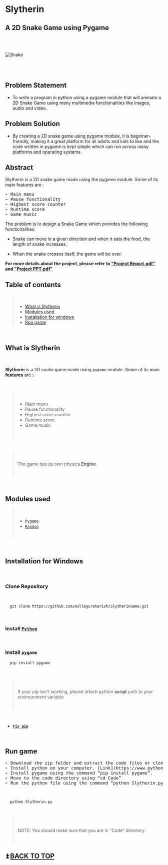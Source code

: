 # **Slytherin**

## A 2D Snake Game using Pygame

<br>
<br>

![Snake](https://cdn.pixabay.com/photo/2014/04/03/11/55/snake-312561_960_720.png)


<br>

<br>

## Problem Statement
- To write a program in python using a pygame module that will
animate a 2D Snake Game using many multimedia functionalities
like images, audio and video.

## Problem Solution
- By creating a 2D snake game using pygame module, it is
beginner-friendly, making it a great platform for all adults and kids
to like and the code written in pygame is kept simple which can
run across many platforms and operating systems.

## Abstract
Slytherin is a 2D snake game made using the pygame module. Some of its main features are :

<pre>
➢ Main menu
➢ Pause functionality
➢ Highest score counter
➢ Runtime score
➢ Game music
</pre>

The problem is to design a Snake Game which provides the following functionalities:

- Snake can move in a given direction and when it eats the food,
the length of snake increases.

- When the snake crosses itself, the game will be over.

**For more details about the project, please refer to [**"Project Report.pdf"**][1] and [**"Project PPT.pdf"**][2]**

[1]: https://github.com/mullaguraharish/SlytherinGame/blob/main/Project_Report.pdf "Title"
[2]: https://github.com/mullaguraharish/SlytherinGame/blob/main/Project_Slides.pdf "Title"

## **Table of contents**

> <br>
>
> * [What is Slytherin](#what-is-slytherin)
> * [Modules used](#modules-used)
> * [Installation for windows](#Installation-for-windows)
> * [Run game](#Run-game)

<br>

## **What is Slytherin**

<br>

**Slytherin** is a 2D snake game made using ```pygame``` module. Some of its main **features** are **:**

<br>

><br>
>
>- Main menu
>- Pause functionality
>- Highest score counter
>- Runtime score
>- Game music
>
><br>

<br>

><br>
>
>The game has its own physics **Engine**.
>
><br>

<br>

## **Modules used**

><br>
>
>* [``Pygame``](https://www.pygame.org/docs/ "Documentation")
>* [``Random``](https://docs.python.org/3/library/random.html "Documentation")
>
><br>

<br>

## **Installation for Windows**

<br>

### Clone Repository

<br>

```
  git clone https://github.com/mullaguraharish/SlytherinGame.git
```

<br>

### Install [``Python``](https://www.python.org/downloads/ "Python3")

<br>

### Install ``pygame``

```
  pip install pygame
```

<br>

><br>
>
>If your pip isin't working, please attach python **script** path to your envirounment variable
>
><br>

<br>

* [**``Fix pip``**](https://www.youtube.com/watch?v=mFqdeX1C-8M)

<br>

## **Run game**

<pre>
➢ Download the zip folder and extract the code files or clone it as shown above.
➢ Install python on your computer. [Link](https://www.python.org/downloads/)
➢ Install pygame using the command “pip install pygame”.
➢ Move to the code directory using “cd Code”
➢ Run the python file using the command “python Slytherin.py”
</pre>

<br>

```
  python Slytherin.py
```

<br>

><br>
>
>NOTE: You should make sure that you are in "Code" directory.
>
><br>


## ⏫ [**BACK TO TOP**](#Slytherin)
